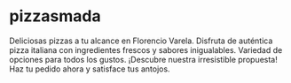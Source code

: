 # pizzasmada
Deliciosas pizzas a tu alcance en Florencio Varela. Disfruta de auténtica pizza italiana con ingredientes frescos y sabores inigualables. Variedad de opciones para todos los gustos. ¡Descubre nuestra irresistible propuesta! Haz tu pedido ahora y satisface tus antojos.
